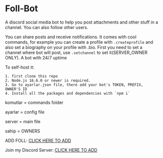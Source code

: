 # Foll-Bot
A discord social media bot to help you post attachments and other stuff in a channel. You can also follow other users.

You can share posts and receive notifications.
It comes with cool commands, for example you can create a profile with `.createprofile` and also set a biography on your profile with .bio. First you need to set a channel where bot will post, use `.setchannel` to set it(SERVER_OWNER ONLY). A bot with 24/7 uptime

To self-host it:
```
1. first clone this repo
2. Node.js 16.6.0 or newer is required.
3. Go to ayarlar.json file, there add your bot's TOKEN, PREFIX, OWNER'S ID
4. Install all the packages and dependencies with `npm i`
```

komutlar = commands folder

ayarlar = config file

server = main file

sahip = OWNERS 



ADD FOLL: [CLICK HERE TO ADD](https://discord.com/api/oauth2/authorize?client_id=849592731226341387&permissions=3490577617&scope=bot)

Join my Discord Server: [CLICK HERE TO ADD](https://discord.gg/787UdG33zM)
